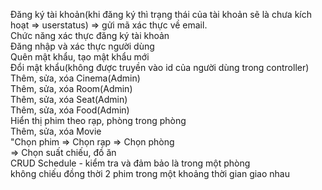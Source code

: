 Đăng ký tài khoản(khi đăng ký thì trạng thái của tài khoản sẽ là chưa kích hoạt => userstatus) => gửi mã xác thực về email.  
Chức năng xác thực đăng ký tài khoản  
Đăng nhập và xác thực người dùng  
Quên mật khẩu, tạo mật khẩu mới  
Đổi mật khẩu(không được truyền vào id của người dùng trong controller)  
Thêm, sửa, xóa Cinema(Admin)  
Thêm, sửa, xóa Room(Admin)  
Thêm, sửa, xóa Seat(Admin)  
Thêm, sửa, xóa Food(Admin)  
Hiển thị phim theo rạp, phòng trong phòng  
Thêm, sửa, xóa Movie  
"Chọn phim => Chọn rạp => Chọn phòng  
=> Chọn suất chiếu, đồ ăn  
CRUD Schedule - kiểm tra và đảm bảo là trong một phòng  
không chiếu đồng thời 2 phim trong một khoảng thời gian giao nhau  
